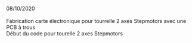 08/10/2020
<br/> <br/>
Fabrication carte électronique pour tourrelle 2 axes Stepmotors avec une PCB à trous <br/>
Début du code pour tourelle 2 axes Stepmotors <br/>
